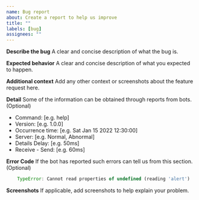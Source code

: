 ```yaml
---
name: Bug report
about: Create a report to help us improve
title: ""
labels: [bug]
assignees: ""
---
```


**Describe the bug**
A clear and concise description of what the bug is.

**Expected behavior**
A clear and concise description of what you expected to happen.

**Additional context**
Add any other context or screenshots about the feature request here.

**Detail**
Some of the information can be obtained through reports from bots. (Optional)

- Command: [e.g. help]
- Version: [e.g. 1.0.0]
- Occurrence time: [e.g. Sat Jan 15 2022 12:30:00]
- Server: [e.g. Normal, Abnormal]
- Details Delay: [e.g. 50ms]
- Receive - Send: [e.g. 60ms]

**Error Code**
If the bot has reported such errors can tell us from this section. (Optional)

```JavaScript
    TypeError: Cannot read properties of undefined (reading 'alert')
```

**Screenshots**
If applicable, add screenshots to help explain your problem.
